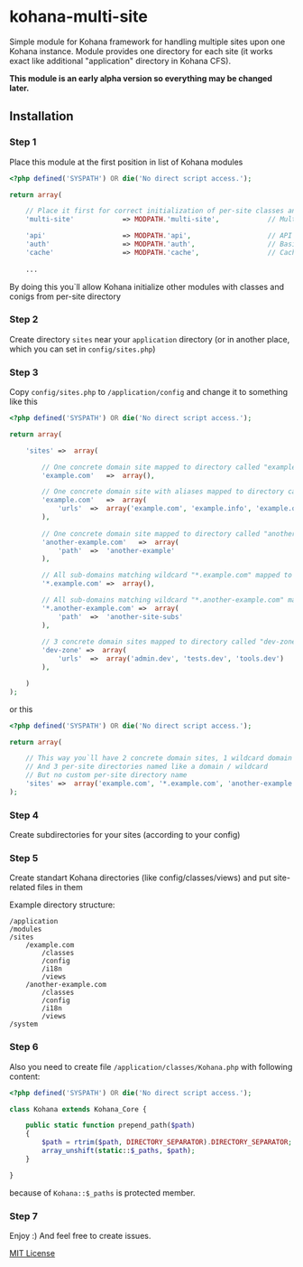 kohana-multi-site
=================

Simple module for Kohana framework for handling multiple sites upon one Kohana instance.
Module provides one directory for each site (it works exact like additional "application" directory in Kohana CFS).

**This module is an early alpha version so everything may be changed later.**


Installation
------------

### Step 1

Place this module at the first position in list of Kohana modules

```php
<?php defined('SYSPATH') OR die('No direct script access.');

return array(

    // Place it first for correct initialization of per-site classes and configs
    'multi-site'            => MODPATH.'multi-site',            // Multiple apps on top of single engine

    'api'                   => MODPATH.'api',                   // API subsystem
    'auth'                  => MODPATH.'auth',                  // Basic authentication
    'cache'                 => MODPATH.'cache',                 // Caching with multiple backends
    
    ...

```
By doing this you`ll allow Kohana initialize other modules with classes and conigs from per-site directory 

### Step 2
Create directory `sites` near your `application` directory (or in another place, which you can set in `config/sites.php`)

### Step 3
Copy `config/sites.php` to `/application/config` and change it to something like this

```php
<?php defined('SYSPATH') OR die('No direct script access.');

return array(

    'sites' =>  array(

        // One concrete domain site mapped to directory called "example.com"
        'example.com'   =>  array(),

        // One concrete domain site with aliases mapped to directory called "another-site"
        'example.com'   =>  array(
            'urls'  =>  array('example.com', 'example.info', 'example.org')
        ),
        
        // One concrete domain site mapped to directory called "another-site"
        'another-example.com'   =>  array(
            'path'  =>  'another-example'
        ),

        // All sub-domains matching wildcard "*.example.com" mapped to directory called "*.example.com"
        '*.example.com' =>  array(),

        // All sub-domains matching wildcard "*.another-example.com" mapped to directory called "another-site-subs"
        '*.another-example.com' =>  array(
            'path'  =>  'another-site-subs'
        ),
        
        // 3 concrete domain sites mapped to directory called "dev-zone"
        'dev-zone' =>  array(
            'urls'  =>  array('admin.dev', 'tests.dev', 'tools.dev')
        ),

    )
);
```
or this

```php
<?php defined('SYSPATH') OR die('No direct script access.');

return array(

    // This way you`ll have 2 concrete domain sites, 1 wildcard domain site
    // And 3 per-site directories named like a domain / wildcard
    // But no custom per-site directory name
    'sites' =>  array('example.com', '*.example.com', 'another-example.com')
);
```

### Step 4
Create subdirectories for your sites (according to your config)

### Step 5
Create standart Kohana directories (like config/classes/views) and put site-related files in them

Example directory structure:

```
/application
/modules
/sites
    /example.com
        /classes
        /config
        /i18n
        /views
    /another-example.com
        /classes
        /config
        /i18n
        /views
/system
```

### Step 6
Also you need to create file `/application/classes/Kohana.php` with following content:

```php
<?php defined('SYSPATH') OR die('No direct script access.');

class Kohana extends Kohana_Core {

    public static function prepend_path($path)
    {
        $path = rtrim($path, DIRECTORY_SEPARATOR).DIRECTORY_SEPARATOR;
        array_unshift(static::$_paths, $path);
    }

}
```

because of `Kohana::$_paths` is protected member.

### Step 7
Enjoy :)
And feel free to create issues.

[MIT License](LICENSE)
